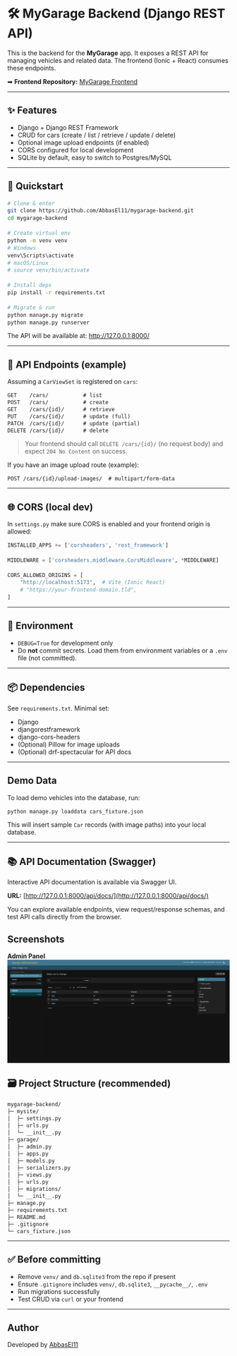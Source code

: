 # 🛠️ MyGarage Backend (Django REST API)

This is the backend for the **MyGarage** app. It exposes a REST API for managing vehicles and related data.
The frontend (Ionic + React) consumes these endpoints.

➡ **Frontend Repository:** [MyGarage Frontend](https://github.com/AbbasEl11/mygarage-app) 

---

## ✨ Features

- Django + Django REST Framework
- CRUD for cars (create / list / retrieve / update / delete)
- Optional image upload endpoints (if enabled)
- CORS configured for local development
- SQLite by default, easy to switch to Postgres/MySQL

---

## 🚀 Quickstart

```bash
# Clone & enter
git clone https://github.com/AbbasEl11/mygarage-backend.git
cd mygarage-backend

# Create virtual env
python -m venv venv
# Windows
venv\Scripts\activate
# macOS/Linux
# source venv/bin/activate

# Install deps
pip install -r requirements.txt

# Migrate & run
python manage.py migrate
python manage.py runserver
```

The API will be available at: http://127.0.0.1:8000/

---

## 🔌 API Endpoints (example)

Assuming a `CarViewSet` is registered on `cars`:

```
GET    /cars/           # list
POST   /cars/           # create
GET    /cars/{id}/      # retrieve
PUT    /cars/{id}/      # update (full)
PATCH  /cars/{id}/      # update (partial)
DELETE /cars/{id}/      # delete
```

> Your frontend should call `DELETE /cars/{id}/` (no request body) and expect `204 No Content` on success.

If you have an image upload route (example):
```
POST /cars/{id}/upload-images/  # multipart/form-data
```

---

## 🌐 CORS (local dev)

In `settings.py` make sure CORS is enabled and your frontend origin is allowed:

```python
INSTALLED_APPS += ['corsheaders', 'rest_framework']

MIDDLEWARE = ['corsheaders.middleware.CorsMiddleware', *MIDDLEWARE]

CORS_ALLOWED_ORIGINS = [
    "http://localhost:5173",  # Vite (Ionic React)
    # "https://your-frontend-domain.tld",
]
```

---

## 🧰 Environment

- `DEBUG=True` for development only
- Do **not** commit secrets. Load them from environment variables or a `.env` file (not committed).

---

## 📦 Dependencies

See `requirements.txt`. Minimal set:

- Django
- djangorestframework
- django-cors-headers
- (Optional) Pillow for image uploads
- (Optional) drf-spectacular for API docs

---

## Demo Data

To load demo vehicles into the database, run:

```
python manage.py loaddata cars_fixture.json
```

This will insert sample `Car` records (with image paths) into your local database.

---

## 📚 API Documentation (Swagger)

Interactive API documentation is available via Swagger UI.

**URL:** [http://127.0.0.1:8000/api/docs/](http://127.0.0.1:8000/api/docs/)

You can explore available endpoints, view request/response schemas, and test API calls directly from the browser.

## Screenshots

**Admin Panel**
![Admin Panel](screensshots/Django-Admin.png)


## 🗃️ Project Structure (recommended)

```
mygarage-backend/
├─ mysite/
│  ├─ settings.py
│  ├─ urls.py
│  └─ __init__.py
├─ garage/
│  ├─ admin.py
│  ├─ apps.py
│  ├─ models.py
│  ├─ serializers.py
│  ├─ views.py
│  ├─ urls.py
│  ├─ migrations/
│  └─ __init__.py
├─ manage.py
├─ requirements.txt
├─ README.md
├─ .gitignore
└─ cars_fixture.json
```

---

## ✅ Before committing

- Remove `venv/` and `db.sqlite3` from the repo if present
- Ensure `.gitignore` includes `venv/`, `db.sqlite3`, `__pycache__/`, `.env`
- Run migrations successfully
- Test CRUD via `curl` or your frontend

---

## Author
Developed by [AbbasEl11](https://https://github.com/AbbasEl11)


